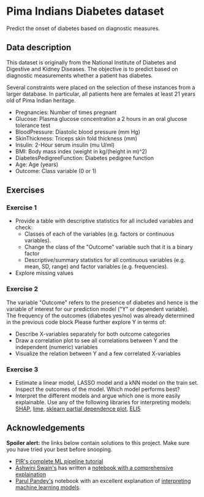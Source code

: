 # Pima Indians Diabetes dataset

Predict the onset of diabetes based on diagnostic measures.

## Data description
This dataset is originally from the National Institute of Diabetes and Digestive and Kidney Diseases. The objective is to predict based on diagnostic measurements whether a patient has diabetes.

Several constraints were placed on the selection of these instances from a larger database. In particular, all patients here are females at least 21 years old of Pima Indian heritage.

- Pregnancies: Number of times pregnant
- Glucose: Plasma glucose concentration a 2 hours in an oral glucose tolerance test
- BloodPressure: Diastolic blood pressure (mm Hg)
- SkinThickness: Triceps skin fold thickness (mm)
- Insulin: 2-Hour serum insulin (mu U/ml)
- BMI: Body mass index (weight in kg/(height in m)^2)
- DiabetesPedigreeFunction: Diabetes pedigree function
- Age: Age (years)
- Outcome: Class variable (0 or 1)

## Exercises

### Exercise 1
 - Provide a table with descriptive statistics for all included variables and check:
   - Classes of each of the variables (e.g. factors or continuous variables).
   - Change the class of the "Outcome" variable such that it is a binary factor
   - Descriptive/summary statistics for all continuous variables (e.g. mean, SD, range) and factor variables (e.g. frequencies).
 - Explore missing values
 
### Exercise 2
The variable "Outcome" refers to the presence of diabetes and hence is the variable of interest for our prediction model ("Y" or dependent variable). The frequency of the outcomes (diabetes yes/no) was already determined in the previous code block Please further explore Y in terms of:

  - Describe X-variables separately for both outcome categories 
  - Draw a correlation plot to see all correlations between Y and the independent (numeric) variables 
  - Visualize the relation between Y and a few correlated X-variables 

### Exercise 3
  - Estimate a linear model, LASSO model and a kNN model on the train set. Inspect the outcomes of the model. Which model performs best?
  - Interpret the different models and argue which one is more easily explainable. Use any of the following libraries for interpreting models: [SHAP](https://shap.readthedocs.io/en/latest/), [lime](https://github.com/marcotcr/lime), [sklearn partial dependence plot](https://scikit-learn.org/stable/modules/partial_dependence.html), [ELI5](https://eli5.readthedocs.io/en/latest/)
  

## Acknowledgements
**Spoiler alert:** the links below contain solutions to this project. Make sure you have tried your best before snooping.
  - [PIR's complete ML pipeline tutorial](https://www.kaggle.com/pouryaayria/a-complete-ml-pipeline-tutorial-acu-86)
  - [Ashwini Swain's](https://www.kaggle.com/ash316) has written a [notebook with a comprehensive explaination](https://www.kaggle.com/ash316/ml-from-scratch-part-2)
  - [Parul Pandey's](https://www.kaggle.com/parulpandey) notebook with an excellent explanation of [interpreting machine learning models](https://www.kaggle.com/parulpandey/intrepreting-machine-learning-models).

